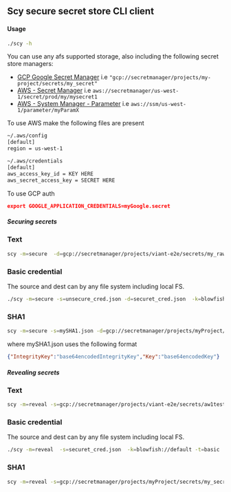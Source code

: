 ## Scy secure secret store CLI client


#### Usage

```bash
./scy -h
```

You can use any afs supported storage, also including the following secret store managers:

- [GCP Google Secret Manager](https://github.com/viant/afsc/tree/master/gcp/secretmanager)
    i.e ` "gcp://secretmanager/projects/my-project/secrets/my_secret" `
- [AWS - Secret Manager](https://github.com/viant/afsc/tree/master/aws/secretmanager)
    i.e `aws://secretmanager/us-west-1/secret/prod/my/mysecret1`
- [AWS - System Manager - Parameter](https://github.com/viant/afsc/tree/master/aws/ssm)
  i.e `aws://ssm/us-west-1/parameter/myParamX`


To use AWS make the following files are present

```bash
~/.aws/config
[default]
region = us-west-1

~/.aws/credentials
[default]
aws_access_key_id = KEY HERE
aws_secret_access_key = SECRET HERE
```

To use GCP auth 

```json
export GOOGLE_APPLICATION_CREDENTIALS=myGoogle.secret
```

##### Securing secrets

### Text

```bash
scy -m=secure  -d=gcp://secretmanager/projects/viant-e2e/secrets/my_raw_secret1  -k=blowfish://default -t=raw ```
```

### Basic credential

The source and dest can by any file system including local FS.

```bash
./scy -m=secure -s=unsecure_cred.json -d=securet_cred.json  -k=blowfish://default -t=basic
```


### SHA1

```bash
scy -m=secure -s=mySHA1.json -d=gcp://secretmanager/projects/myProject/secrets/my_secret1  -k=blowfish://default -t=sha1
```

where mySHA1.json uses the following format

```json
{"IntegrityKey":"base64encodedIntegrityKey","Key":"base64encodedKey"}
```


##### Revealing secrets

### Text

```bash
scy -m=reveal -s=gcp://secretmanager/projects/viant-e2e/secrets/aw1test  -k=blowfish://default -t=ra
```

### Basic credential

The source and dest can by any file system including local FS.

```bash
./scy -m=reveal  -s=securet_cred.json  -k=blowfish://default -t=basic
```

### SHA1

```bash
scy -m=reveal -s=gcp://secretmanager/projects/myProject/secrets/my_secret1  -k=blowfish://default -t=sha1
```


